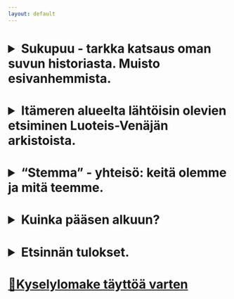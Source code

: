 ```yaml
---
layout: default
---
```


<h1><details>
<summary>Sukupuu - tarkka katsaus oman suvun historiasta. Muisto esivanhemmista.</summary>
<h5><p>Me kaikki haluamme elämämme jossakin vaiheessa tietää enemmän omista esivanhemmistamme. Keitä he olivat, missä ja milloin asuivat, mitä tekivät, mihin uskoivat ja ketä rakastivat. Omista muistoistamme, vanhempiemme tarinoista, suvun legendoista ja nykypäivään säilyneistä päiväkirjoista saamme irtonaista tietoa esivanhempiemme elämästä. Mikä herättää meissä tarpeen tietää heidän - ja sitä kautta meidän omastamme - menneisyydestä?</p>

<p>Mahdollisesti kyse on siitä, että olemme tavallaan heidän elämänsä jatkajia, ja näin ollen jos tiedämme heistä enemmän, ymmärrämme paremmin myös itsemme, tavoitteemme ja motiivimme. Kaikkina aikoina ihmiset ovat harrastaneet historian tutkimista, ja oppivat ihmisistä, jotka eivät välttämättä liittyneet heihin itseensä millään tavalla. Meillä taas on mahdollisuus tutustua oman sukumme historiaan; saada tietää miten elivät he, joista kuulimme meidän vanhempien ja isovanhempien kertovan tai jopa he joista kukaan elävä ei enää muista mitään. Mitä ihmisestä jää jäljelle, kun hän poistuu keskuudestamme? Vain muisto, jota aikalaisensa ja jälkeläisensä säilyttävät. Viiva synnyin- ja kuolinpäivän välillä on juuri se jälki, jonka ihminen jättää historiaan, ja vain meistä on kiinni, paljonko tuo viiva voi kertoa ihmisestä.</p>

<p>Tietovallankumous on mahdollistanut pääsyn sellaisiin lähteisiin, joiden paikallistaminen oli ennen joko hyvin hankalaa tai täysin mahdotonta, sillä oli epäselvää, missä ja mitä on voinut säilyä. Monet uskovat, että jos he eivät tiedä mitään sukunsa historiasta, tilannetta ei voi enää korjata - aikaa on kulunut paljon eikä ole enää ketään, joka voisi kertoa menneistä päivistä. Kokemus kuitenkin osoittaa, että jokainen ihminen jättää itsestään jälkiä, joita tutkimalla voimme oppia yllättävän paljon hänen elämästään. Teille tarjoutuu nyt mahdollisuus rakentaa sukunne aikajana uudelleen sekä tuntea ylpeyttä sukunne merkkihenkilöiden saavutuksista. Pääsette mahdollisesti kauhistelemaan ja tuomitsemaan isoisovanhempienne virheitä tai ihailemaan elämiensä romanttisimpia hetkiä. Saatte tietää, keitä he olivat: aatelisia vai pappeja, talonpoikia, kaupunkilaisia vai kauppiaita. Teidän esi-isännehän olivat älykkäämpiä, vahvempia ja onnekkaampia kuin monet aikalaisensa – he jättivät jälkeensä jälkeläisiä, jotka muistavat heitä. Oman suvun historian tutkiminen on kuin mukaansatempaava interaktiivinen dekkari, jota autamme teitä mielellämme kirjoittamaan…</p>
</h5>
</details>
</h1>

<h1><details>
<summary>Itämeren alueelta lähtöisin olevien etsiminen Luoteis-Venäjän arkistoista.</summary>
<h5><p>Usean vuosisadan ajan Venäjän Keisarikunnassa oli töissä muista maista lähtöisin olevia ihmisiä. Toiset tulivat valtion kutsumana väliaikaisesti armeijan, laivaston tai siviilivirastojen palvelukseen. Toiset taas tulivat etsimään parempaa elämää ja jäivät lopulta asumaan, heistä tuli professoreita, opettajia, lääkäreitä, he perustivat perheitä ja yhdistivät tulevaisuutensa uuteen kotimaahansa.</p>

<p>300 vuoden ajan Venäjällä on asunut useita maahanmuuttajayhdyskuntia: saksalaiset, ruotsalaiset, suomalaiset, puolalaiset, latvialaiset, virolaiset sekä monet muut kerääntyivät silloisen pääkaupungin, uusia ihmisiä kipeästi tarvitsevan Pietarin ympäristöön. Jos heidän keskuudestaan löytyy teidänkin esivanhempianne, on varsin todennäköistä, että voimme jäljittää heidän elämänsä teitä varten. Valtion, kuntien, virastojen, yliopistojen, kirkkojen, armeijan ja laivaston arkistoihin on jäänyt valtava määrä tietoa.</p>

<p>Valitettavasti menneen vuosisadan järkytykset ovat saaneet aikaan valtavan tuhon Venäjän arkistoissa. Kolmen vallankumouksen ja kahden tuhoisan sodan seurauksena moni arkisto oli joko osittain tai täysin tuhoutunut. Jäljellä oleva tieto on hyvin sirpaloitunutta, huonosti järjestettyä, sitä ei suurelta osin ole digitoitu. Tämä kaikki vaikeuttaa tiedonhakua merkittävästi.</p>

<p>Me tarjoamme teille tämän tiedon haku- ja systematisointipalvelua teille parhaiten sopivassa muodossa.</p>
</h5>
</details>
</h1>

<h1><details>
<summary>“Stemma” - yhteisö: keitä olemme ja mitä teemme.</summary>
<h5><p>“Stemma” on kokeneiden tutkijoiden ryhmä, olemme monien vuosien ajan tutkineet ammattimaisesti arkistoja ja tehneet sukututkimuksia. Kokemuksemme arkistotyöstä ja löytyneen tiedon analysointimenetelmämme mahdollistavat sen, että valmistamme teitä varten sukunne historian mahdollisimman tarkan kuvauksen. Emme rajoita tutkimuksiamme vain kuivien päivämäärien ja tärkeimpien tapahtumien etsimiseen, vaan yritämme löytää mahdollisimman monipuolista tietoa sukulaisistanne: tutkimme talonkirjoja, pankkien laina- ja sijoitusasiakirjoja, tuomioistuinten päätöksiä, sairaskertomuksia, omaisuustodistuksia, opiskelutodistuksia, asiakirjoja armeijasta, kauppiaskiltoista sekä käsityöläisyhdistyksistä. Kun yhdistämme tiedot kaikista mahdollisista lähteistä, saamme ihmisen elämästä tarkan kuvan ja pystymme “elvyttämään” hänen muistonsa.</p>
</h5>
</details>
</h1>

<h1><details>
<summary>Kuinka pääsen alkuun?</summary>
<h5><p>Jos tiedätte, että sukulaisenne ovat syntyneet tai asuneet Luoteis-Venäjällä ja olette kiinnostuneet tietämään heistä lisää, lähettäkää meille sähköpostiin viesti, jossa kerrotte kaiken, mitä jo tiedätte teitä kiinnostavista henkilöistä. Voitte myös täyttää kyselylomakkeen Internet-sivuillamme. Näiden tietojen perusteella suoritamme arkistoetsintöjemme ensimmäisen vaiheen, analysoimme löytämämme tiedon, kartoitamme jatkotoimenpiteitä ja jatkoetsintöjä, riippuen arkistojen sisällöstä ja kunnosta.</p>

<p>Tämän jälkeen voitte valita teille parhaiten sopivan yhteistyömuodon:</p>

<p>Etsimme teitä varten kaiken mahdollisen tiedon sukulaisistanne, analysoimme ja systematisoimme sen, jotta saisitte tarvitsemanne lopputuloksen teille parhaiten sopivassa muodossa. Tässä tapauksessa otamme vastuun arkistotyöstä, olemme yhteyksissä arkistoihin sekä muihin valtion ja virastojen tahoihin, teemme virallisia kyselyjä, käymme kirjeenvaihtoa sekä analysoimme saatua tietoa. Te saatte yksityiskohtaisen raportin tutkituista tiedoista, kaiken informaation sekä lähdeluettelon, jonka avulla löydätte alkuperäiset asiakirjat arkistoista.</p>

<p>Jatkatte tästä eteenpäin itsenäisesti. Me välitämme teille yhteystiedot niistä arkistoista, joista löytyy teitä kiinnostavaa tietoa. Konsultoimme ja neuvomme teitä tarvittaessa yhteydenpidosta arkistotahoihin.</p>
</h5>
</details>
</h1>

<h1><details>
<summary>Etsinnän tulokset.</summary>
<h5>
<p>Riippuen arkistojen kunnosta ja niiden avoimuudesta saatte avaintietoa esivanhempienne elämästä, kuten syntymäpäivän, hääpäivän, tietoa perheenjäsenistä, lasten syntymäajat, kuolinpäivän sekä hautauspaikan ja -ajankohdan. Mikäli arkistot ovat säilyneet hyvin, on mahdollista muodostaa yksityiskohtainen kuvaus henkilön elämästä: missä hän opiskeli ja oli töissä, mitä hän omisti, mitä palkintoja tai tuomioita hän sai, oliko hänellä pankkilainaa ja miten hän järjesti läheistensä elämää. Etsinnän yhteydessä löytyneet tiedot henkilön vanhemmista auttavat teitä jatkamaan halutessanne sukututkimustanne myös syvemmälle menneisyyteen.</p>

<p>Voitte valita teille parhaiten sopivan vaihtoehdon tulosten esittämismuodosta:
<ul>
<li> Lyhyt selostus faktoista, joista jokainen sisältää viittauksen alkuperäisiin lähteisiin arkistoissa</li>
<li> Esseemuotoinen kuvaus kaikesta löytyneestä tiedosta, sisältää myös kommentit ja historiatiedot, sekä viittaukset alkuperäisiin lähteisiin arkistoissa</li>
<li> Esseemuotoinen kuvaus kaikesta löytyneestä tiedosta, sisältää myös kommentit ja historiatiedot, viittaukset alkuperäisiin lähteisiin arkistoissa sekä lähteiden valokuvakopiot</li>
</ul>
</p>
</h5>
</details>
</h1>

<h1><a href="../assets/files/form-fin.docx" download>📄Kyselylomake täyttöä varten</a></h1>
